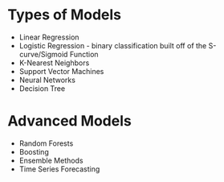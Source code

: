 # Types of Models
* Linear Regression
* Logistic Regression - binary classification built off of the S-curve/Sigmoid Function
* K-Nearest Neighbors
* Support Vector Machines
* Neural Networks
* Decision Tree

# Advanced Models
* Random Forests
* Boosting
* Ensemble Methods
* Time Series Forecasting
